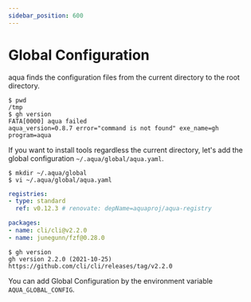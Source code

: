 ```yaml
---
sidebar_position: 600
---
```


# Global Configuration

aqua finds the configuration files from the current directory to the root directory.

```console
$ pwd
/tmp
$ gh version
FATA[0000] aqua failed                                   aqua_version=0.8.7 error="command is not found" exe_name=gh program=aqua
```

If you want to install tools regardless the current directory,
let's add the global configuration `~/.aqua/global/aqua.yaml`.

```console
$ mkdir ~/.aqua/global
$ vi ~/.aqua/global/aqua.yaml
```

```yaml
registries:
- type: standard
  ref: v0.12.3 # renovate: depName=aquaproj/aqua-registry

packages:
- name: cli/cli@v2.2.0
- name: junegunn/fzf@0.28.0
```

```console
$ gh version
gh version 2.2.0 (2021-10-25)
https://github.com/cli/cli/releases/tag/v2.2.0
```

You can add Global Configuration by the environment variable `AQUA_GLOBAL_CONFIG`.
